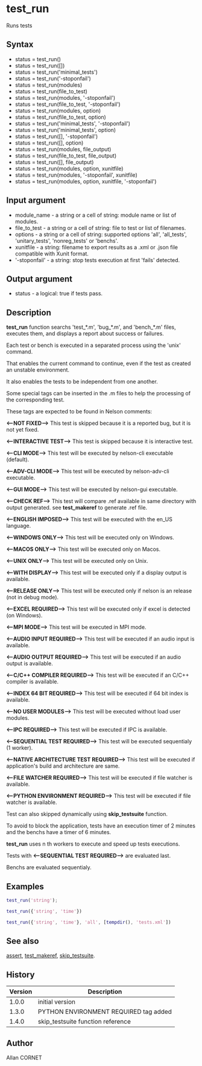 # test_run

Runs tests

## Syntax

- status = test_run()
- status = test_run([])
- status = test_run('minimal_tests')
- status = test_run('-stoponfail')
- status = test_run(modules)
- status = test_run(file_to_test)
- status = test_run(modules, '-stoponfail')
- status = test_run(file_to_test, '-stoponfail')
- status = test_run(modules, option)
- status = test_run(file_to_test, option)
- status = test_run('minimal_tests', '-stoponfail')
- status = test_run('minimal_tests', option)
- status = test_run([], '-stoponfail')
- status = test_run([], option)
- status = test_run(modules, file_output)
- status = test_run(file_to_test, file_output)
- status = test_run([], file_output)
- status = test_run(modules, option, xunitfile)
- status = test_run(modules, '-stoponfail', xunitfile)
- status = test_run(modules, option, xunitfile, '-stoponfail')

## Input argument

- module_name - a string or a cell of string: module name or list of modules.
- file_to_test - a string or a cell of string: file to test or list of filenames.
- options - a string or a cell of string: supported options 'all', 'all_tests', 'unitary_tests', 'nonreg_tests' or 'benchs'.
- xunitfile - a string: filename to export results as a .xml or .json file compatible with Xunit format.
- '-stoponfail' - a string: stop tests execution at first 'fails' detected.

## Output argument

- status - a logical: true if tests pass.

## Description

  <p><b>test_run</b> function searchs 'test_*.m', 'bug_*.m', and 'bench_*.m' files, executes them, and displays a report about success or failures.</p>
  <p>Each test or bench is executed in a separated process using the 'unix' command.</p>
  <p>That enables the current command to continue, even if the test as created an unstable environment.</p>
  <p>It also enables the tests to be independent from one another.</p>
  <p>Some special tags can be inserted in the .m files to help the processing of the corresponding test.</p>
  <p>These tags are expected to be found in Nelson comments:</p>
  <p><b>&lt;--NOT FIXED--&gt;</b> This test is skipped because it is a reported bug, but it is not yet fixed. </p>
  <p><b>&lt;--INTERACTIVE TEST--&gt;</b> This test is skipped because it is interactive test.</p>
  <p><b>&lt;--CLI MODE--&gt;</b> This test will be executed by nelson-cli executable (default).</p>
  <p><b>&lt;--ADV-CLI MODE--&gt;</b> This test will be executed by nelson-adv-cli executable.</p>
  <p><b>&lt;--GUI MODE--&gt;</b> This test will be executed by nelson-gui executable.</p>
  <p><b>&lt;--CHECK REF--&gt;</b> This test will compare .ref available in same directory with output generated. see <b>test_makeref</b> to generate .ref file.</p>
  <p><b>&lt;--ENGLISH IMPOSED--&gt;</b> This test will be executed with the en_US language.</p>
  <p><b>&lt;--WINDOWS ONLY--&gt;</b> This test will be executed only on Windows.</p>
  <p><b>&lt;--MACOS ONLY--&gt;</b>  This test will be executed only on Macos.</p>
  <p><b>&lt;--UNIX ONLY--&gt;</b>  This test will be executed only on Unix.</p>
  <p><b>&lt;--WITH DISPLAY--&gt;</b> This test will be executed only if a display output is available.</p>
  <p><b>&lt;--RELEASE ONLY--&gt;</b> This test will be executed only if nelson is an release (not in debug mode).</p>
  <p><b>&lt;--EXCEL REQUIRED--&gt;</b> This test will be executed only if excel is detected (on Windows).</p>
  <p><b>&lt;--MPI MODE--&gt;</b> This test will be executed in MPI mode.</p>
  <p><b>&lt;--AUDIO INPUT REQUIRED--&gt;</b> This test will be executed if an audio input is available.</p>
  <p><b>&lt;--AUDIO OUTPUT REQUIRED--&gt;</b> This test will be executed if an audio output is available.</p>
  <p><b>&lt;--C/C++ COMPILER REQUIRED--&gt;</b> This test will be executed if an C/C++ compiler is available.</p>
  <p><b>&lt;--INDEX 64 BIT REQUIRED--&gt;</b> This test will be executed if 64 bit index is available.</p>
  <p><b>&lt;--NO USER MODULES--&gt;</b> This test will be executed without load user modules.</p>
  <p><b>&lt;--IPC REQUIRED--&gt;</b> This test will be executed if IPC is available.</p>
  <p><b>&lt;--SEQUENTIAL TEST REQUIRED--&gt;</b> This test will be executed sequentialy (1 worker).</p>
  <p><b>&lt;--NATIVE ARCHITECTURE TEST REQUIRED--&gt;</b> This test will be executed if application's build and architecture are same.</p>
  <p><b>&lt;--FILE WATCHER REQUIRED--&gt;</b> This test will be executed if file watcher is available.</p>
  <p/>
  <p><b>&lt;--PYTHON ENVIRONMENT REQUIRED--&gt;</b> This test will be executed if file watcher is available.</p>
  <p/>
  <p>Test can also skipped dynamically using <b>skip_testsuite</b> function.</p>
  <p>To avoid to block the application, tests have an execution timer of 2 minutes and the benchs have a timer of 6 minutes.</p>
  <p><b>test_run</b> uses n th workers to execute and speed up tests executions.</p>
  <p>Tests with <b>&lt;--SEQUENTIAL TEST REQUIRED--&gt;</b> are evaluated last.</p>
  <p>Benchs are evaluated sequentialy.</p>

## Examples

```matlab
test_run('string');
```

```matlab
test_run({'string', 'time'})
```

```matlab
test_run({'string', 'time'}, 'all', [tempdir(), 'tests.xml'])
```

## See also

[assert](../assert_functions/assert.md), [test_makeref](test_makeref.md), [skip_testsuite](skip_testsuite.html).

## History

| Version | Description                           |
| ------- | ------------------------------------- |
| 1.0.0   | initial version                       |
| 1.3.0   | PYTHON ENVIRONMENT REQUIRED tag added |
| 1.4.0   | skip_testsuite function reference     |

## Author

Allan CORNET
